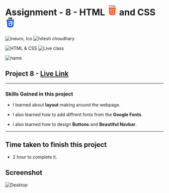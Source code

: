 # Assignment - 8 - HTML ![](./images/html-5.png) and CSS ![](./images/css-3.png)

![ineuro, lco](https://img.shields.io/badge/iNeuron-LCO-green)
![hitesh choudhary](https://img.shields.io/badge/Hitesh--Choudhary-Full--stack--JS--bootcamp-red)

![HTML & CSS](https://img.shields.io/badge/HTML-CSS-orange)
![Live class](https://img.shields.io/badge/LIVE--CLASS-PROJECT--8-lightgrey)

![name](https://img.shields.io/badge/Sourabh--Udasi-College--Drop--Out-lightgrey)

## Project 8 - [Live Link](https://full-stack-js-proj-8.netlify.app/)

---

### Skills Gained in this project

- I learned about **layout** making around the webpage.

- I also learned how to add diffrent fonts from the **Google Fonts**
- I also learned how to design **Buttons** and **Beautiful Navbar**.

---

## Time taken to finish this project

- 2 hour to complete it.

## Screenshot

![Desktop](./Screen-shot/5.png)
